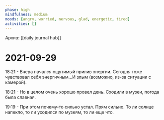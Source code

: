 ```yaml
---
phase: high
mindfulness: medium
moods: [angry, worried, nervous, glad, energetic, tired]
activities: []
---
```

Архив: [[daily journal hub]]
# 2021-09-29

18:21 - Вчера начался ощутимый прилив энергии. Сегодня тоже чувствовал себя энергичным...И злым (возможно, из-за ситуации с камерой).

18:21 - Но в целом очень хорошо провел день. Сходили в музеи, погода была славная.

19:19 - При этом почему-то сильно устал. Прям сильно. То ли солнце напекло, то ли уходился по музеям, то ли еще что.
